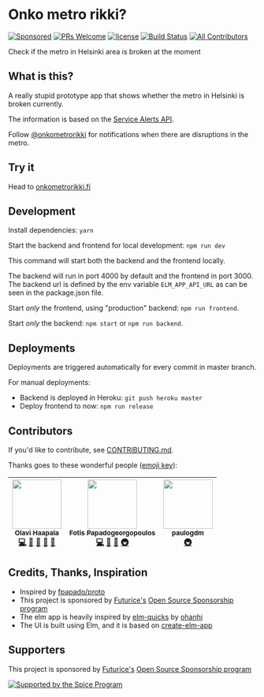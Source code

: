 # Onko metro rikki?

[![Sponsored](https://img.shields.io/badge/chilicorn-sponsored-brightgreen.svg?logo=data%3Aimage%2Fpng%3Bbase64%2CiVBORw0KGgoAAAANSUhEUgAAAA4AAAAPCAMAAADjyg5GAAABqlBMVEUAAAAzmTM3pEn%2FSTGhVSY4ZD43STdOXk5lSGAyhz41iz8xkz2HUCWFFhTFFRUzZDvbIB00Zzoyfj9zlHY0ZzmMfY0ydT0zjj92l3qjeR3dNSkoZp4ykEAzjT8ylUBlgj0yiT0ymECkwKjWqAyjuqcghpUykD%2BUQCKoQyAHb%2BgylkAyl0EynkEzmkA0mUA3mj86oUg7oUo8n0k%2FS%2Bw%2Fo0xBnE5BpU9Br0ZKo1ZLmFZOjEhesGljuzllqW50tH14aS14qm17mX9%2Bx4GAgUCEx02JySqOvpSXvI%2BYvp2orqmpzeGrQh%2Bsr6yssa2ttK6v0bKxMBy01bm4zLu5yry7yb29x77BzMPCxsLEzMXFxsXGx8fI3PLJ08vKysrKy8rL2s3MzczOH8LR0dHW19bX19fZ2dna2trc3Nzd3d3d3t3f39%2FgtZTg4ODi4uLj4%2BPlGxLl5eXm5ubnRzPn5%2Bfo6Ojp6enqfmzq6urr6%2Bvt7e3t7u3uDwvugwbu7u7v6Obv8fDz8%2FP09PT2igP29vb4%2BPj6y376%2Bu%2F7%2Bfv9%2Ff39%2Fv3%2BkAH%2FAwf%2FtwD%2F9wCyh1KfAAAAKXRSTlMABQ4VGykqLjVCTVNgdXuHj5Kaq62vt77ExNPX2%2Bju8vX6%2Bvr7%2FP7%2B%2FiiUMfUAAADTSURBVAjXBcFRTsIwHAfgX%2FtvOyjdYDUsRkFjTIwkPvjiOTyX9%2FAIJt7BF570BopEdHOOstHS%2BX0s439RGwnfuB5gSFOZAgDqjQOBivtGkCc7j%2B2e8XNzefWSu%2BsZUD1QfoTq0y6mZsUSvIkRoGYnHu6Yc63pDCjiSNE2kYLdCUAWVmK4zsxzO%2BQQFxNs5b479NHXopkbWX9U3PAwWAVSY%2FpZf1udQ7rfUpQ1CzurDPpwo16Ff2cMWjuFHX9qCV0Y0Ok4Jvh63IABUNnktl%2B6sgP%2BARIxSrT%2FMhLlAAAAAElFTkSuQmCC)](http://spiceprogram.org/oss-sponsorship)
[![PRs Welcome](https://img.shields.io/badge/PRs-welcome-brightgreen.svg)](https://github.com/olpeh/onkometrorikki/pulls)
[![license](http://img.shields.io/badge/license-MIT-brightgreen.svg?style=flat)](https://github.com/olpeh/onkometrorikki/blob/master/LICENSE)
[![Build Status](https://travis-ci.org/olpeh/onkometrorikki.svg?branch=master)](https://travis-ci.org/olpeh/onkometrorikki)
[![All Contributors](https://img.shields.io/badge/all_contributors-3-orange.svg?style=flat-square)](#contributors)

Check if the metro in Helsinki area is broken at the moment

## What is this?

A really stupid prototype app that shows whether the metro in Helsinki is broken currently.

The information is based on the [Service Alerts API](https://digitransit.fi/en/developers/apis/4-realtime-api/service-alerts/).

Follow [@onkometrorikki](https://twitter.com/onkometrorikki) for notifications when there are disruptions in the metro.

## Try it

Head to [onkometrorikki.fi](https://onkometrorikki.fi/)

## Development

Install dependencies: `yarn`

Start the backend and frontend for local development: `npm run dev`

This command will start both the backend and the frontend locally.

The backend will run in port 4000 by default and the frontend in port 3000.
The backend url is defined by the env variable `ELM_APP_API_URL` as can be seen in the package.json file.

Start _only_ the frontend, using "production" backend: `npm run frontend`.

Start _only_ the backend: `npm start` or `npm run backend`.

## Deployments

Deployments are triggered automatically for every commit in master branch.

For manual deployments:

- Backend is deployed in Heroku: `git push heroku master`
- Deploy frontend to now: `npm run release`

## Contributors

If you'd like to contribute, see [CONTRIBUTING.md](CONTRIBUTING.md).

Thanks goes to these wonderful people ([emoji key](https://github.com/kentcdodds/all-contributors#emoji-key)):

<!-- ALL-CONTRIBUTORS-LIST:START - Do not remove or modify this section -->
<!-- prettier-ignore -->
| [<img src="https://avatars1.githubusercontent.com/u/6113341?v=4" width="100px;"/><br /><sub><b>Olavi Haapala</b></sub>](https://olpe.fi/)<br />[💻](https://github.com/olpeh/onkometrorikki/commits?author=olpeh "Code") [📖](https://github.com/olpeh/onkometrorikki/commits?author=olpeh "Documentation") [🐛](https://github.com/olpeh/onkometrorikki/issues?q=author%3Aolpeh "Bug reports") [👀](#review-olpeh "Reviewed Pull Requests") [📢](#talk-olpeh "Talks") | [<img src="https://avatars3.githubusercontent.com/u/3210764?v=4" width="100px;"/><br /><sub><b>Fotis Papadogeorgopoulos</b></sub>](http://fpapado.com)<br />[💻](https://github.com/olpeh/onkometrorikki/commits?author=fpapado "Code") [🎨](#design-fpapado "Design") [👀](#review-fpapado "Reviewed Pull Requests") [🚇](#infra-fpapado "Infrastructure (Hosting, Build-Tools, etc)") | [<img src="https://avatars1.githubusercontent.com/u/7690649?v=4" width="100px;"/><br /><sub><b>paulogdm</b></sub>](https://paulogdm.com)<br />[🚇](#infra-paulogdm "Infrastructure (Hosting, Build-Tools, etc)") |
| :---: | :---: | :---: |

<!-- ALL-CONTRIBUTORS-LIST:END -->

## Credits, Thanks, Inspiration

- Inspired by [fpapado/proto](https://github.com/fpapado/proto)
- This project is sponsored by [Futurice's](https://futurice.com/) [Open Source Sponsorship program](http://spiceprogram.org/oss-sponsorship)
- The elm app is heavily inspired by [elm-quicks](https://github.com/ohanhi/elm-quicks/) by [ohanhi](https://github.com/ohanhi/)
- The UI is built using Elm, and it is based on [create-elm-app](https://github.com/halfzebra/create-elm-app)

## Supporters

This project is sponsored by [Futurice's](https://futurice.com/) [Open Source Sponsorship program](http://spiceprogram.org/oss-sponsorship)

[![Supported by the Spice Program](https://github.com/futurice/spiceprogram/raw/gh-pages/assets/img/logo/chilicorn_with_text-180.png)](https://spiceprogram.org)
